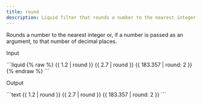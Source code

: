 ```yaml
---
title: round
description: Liquid filter that rounds a number to the nearest integer.
---
```


Rounds a number to the nearest integer or, if a number is passed as an argument, to that number of decimal places.

<p class="code-label">Input</p>
```liquid
{% raw %}
{{ 1.2 | round }}
{{ 2.7 | round }}
{{ 183.357 | round: 2 }}
{% endraw %}
```

<p class="code-label">Output</p>
```text
{{ 1.2 | round }}
{{ 2.7 | round }}
{{ 183.357 | round: 2 }}
```
